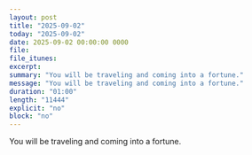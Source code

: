```yaml
---
layout: post
title: "2025-09-02"
today: "2025-09-02"
date: 2025-09-02 00:00:00 0000
file:
file_itunes:
excerpt:
summary: "You will be traveling and coming into a fortune."
message: "You will be traveling and coming into a fortune."
duration: "01:00"
length: "11444"
explicit: "no"
block: "no"
---
```

You will be traveling and coming into a fortune.

